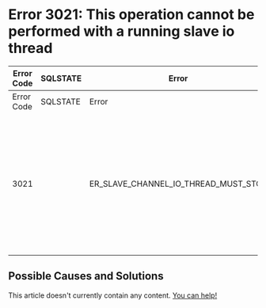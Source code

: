 
# Error 3021: This operation cannot be performed with a running slave io thread


| Error Code | SQLSTATE | Error | Description |
| --- | --- | --- | --- |
| Error Code | SQLSTATE | Error | Description |
| 3021 |  | ER_SLAVE_CHANNEL_IO_THREAD_MUST_STOP | This operation cannot be performed with a running slave io thread; run STOP SLAVE IO_THREAD FOR CHANNEL '%s' first. |




## Possible Causes and Solutions


This article doesn't currently contain any content. [You can help!](/en/writing-and-editing-knowledge-base-articles/)

